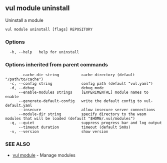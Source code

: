 ## vul module uninstall

Uninstall a module

```
vul module uninstall [flags] REPOSITORY
```

### Options

```
  -h, --help   help for uninstall
```

### Options inherited from parent commands

```
      --cache-dir string          cache directory (default "/path/to/cache")
  -c, --config string             config path (default "vul.yaml")
  -d, --debug                     debug mode
      --enable-modules strings    [EXPERIMENTAL] module names to enable
      --generate-default-config   write the default config to vul-default.yaml
      --insecure                  allow insecure server connections
      --module-dir string         specify directory to the wasm modules that will be loaded (default "$HOME/.vul/modules")
  -q, --quiet                     suppress progress bar and log output
      --timeout duration          timeout (default 5m0s)
  -v, --version                   show version
```

### SEE ALSO

* [vul module](vul_module.md)	 - Manage modules

